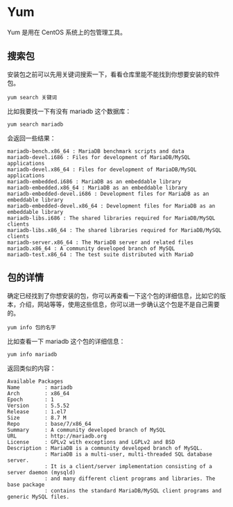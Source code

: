 # Yum

Yum 是用在 CentOS 系统上的包管理工具。

## 搜索包

安装包之前可以先用关键词搜索一下，看看仓库里能不能找到你想要安装的软件包。

```
yum search 关键词
```

比如我要找一下有没有 mariadb 这个数据库：

```
yum search mariadb
```

会返回一些结果：

```
mariadb-bench.x86_64 : MariaDB benchmark scripts and data
mariadb-devel.i686 : Files for development of MariaDB/MySQL applications
mariadb-devel.x86_64 : Files for development of MariaDB/MySQL applications
mariadb-embedded.i686 : MariaDB as an embeddable library
mariadb-embedded.x86_64 : MariaDB as an embeddable library
mariadb-embedded-devel.i686 : Development files for MariaDB as an embeddable library
mariadb-embedded-devel.x86_64 : Development files for MariaDB as an embeddable library
mariadb-libs.i686 : The shared libraries required for MariaDB/MySQL clients
mariadb-libs.x86_64 : The shared libraries required for MariaDB/MySQL clients
mariadb-server.x86_64 : The MariaDB server and related files
mariadb.x86_64 : A community developed branch of MySQL
mariadb-test.x86_64 : The test suite distributed with MariaD
```

## 包的详情

确定已经找到了你想安装的包，你可以再查看一下这个包的详细信息，比如它的版本，介绍，网站等等，使用这些信息，你可以进一步确认这个包是不是自己需要的。

```
yum info 包的名字
```

比如查看一下 mariadb 这个包的详细信息：

```
yum info mariadb
```

返回类似的内容：

```
Available Packages
Name        : mariadb
Arch        : x86_64
Epoch       : 1
Version     : 5.5.52
Release     : 1.el7
Size        : 8.7 M
Repo        : base/7/x86_64
Summary     : A community developed branch of MySQL
URL         : http://mariadb.org
License     : GPLv2 with exceptions and LGPLv2 and BSD
Description : MariaDB is a community developed branch of MySQL.
            : MariaDB is a multi-user, multi-threaded SQL database server.
            : It is a client/server implementation consisting of a server daemon (mysqld)
            : and many different client programs and libraries. The base package
            : contains the standard MariaDB/MySQL client programs and generic MySQL files.
```



